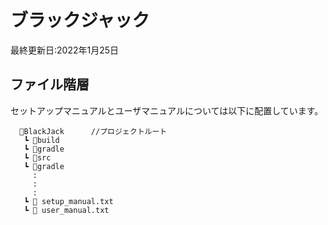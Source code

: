 # ブラックジャック
最終更新日:2022年1月25日
## ファイル階層

セットアップマニュアルとユーザマニュアルについては以下に配置しています。

```file
  📁BlackJack      //プロジェクトルート
   ┗ 📁build
   ┗ 📁gradle
   ┗ 📁src
   ┗ 📁gradle
     :
     :
     :
   ┗ 📃 setup_manual.txt
   ┗ 📃 user_manual.txt
```

